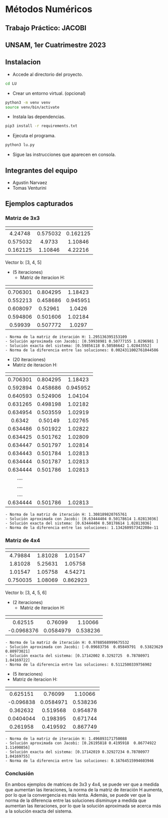 # Métodos Numéricos
## Trabajo Práctico: JACOBI
## UNSAM, 1er Cuatrimestre 2023

## Instalacion
- Accede al directorio del proyecto.

```bash
cd LU
```

- Crear un entorno virtual. (opcional)

```bash
python3 -m venv venv
source venv/bin/activate
```

- Instala las dependencias.

```bash
pip3 install -r requirements.txt
```

- Ejecuta el programa.

```bash
python3 lu.py
```

- Sigue las instrucciones que aparecen en consola.

## Integrantes del equipo
- Agustin Narvaez
- Tomas Venturini

## Ejemplos capturados
### Matriz de 3x3
| <!-- -->   | <!-- -->   | <!-- -->  |
|:----------:|:----------:|:---------:|
|4.24748|0.575032|0.162125|
|0.575032|4.9733|1.10846|
|0.162125|1.10846|4.22216|

Vector b: [3, 4, 5]
 - (5 iteraciones)
   - Matriz de iteracion H:

| <!-- -->   | <!-- -->   | <!-- -->  |
|:----------:|:----------:|:---------:|
|0.706301 | 0.804295 | 1.18423 |
|0.552213 | 0.458686 | 0.945951|
|0.608097 | 0.52961  | 1.0426  |
|0.594806 | 0.501606 | 1.02184 |
|0.59939  | 0.507772 | 1.0297  |

    - Norma de la matriz de iteración H: 1.295136395153109
    - Solución aproximada con Jacobi: [0.59938981 0.50777155 1.0296981 ]
    - Solución exacta del sistema: [0.59856118 0.50586642 1.02843552]
    - Norma de la diferencia entre las soluciones: 0.0024311002761044586

 - (20 iteraciones)
- Matriz de iteracion H:

| <!-- -->   | <!-- -->   | <!-- -->  |
|:----------:|:----------:|:---------:|
|0.706301 | 0.804295 | 1.18423 |
|0.592894 | 0.458686 | 0.945952|
|0.640593 | 0.524906 | 1.04104 |
|0.631265 | 0.498198 | 1.02182 |
|0.634954 | 0.503559 | 1.02919 |
|0.6342   | 0.50149  | 1.02765 |
|0.634486 | 0.501922 | 1.02822 |
|0.634425 | 0.501762 | 1.02809 |
|0.634447 | 0.501797 | 1.02814 |
|0.634443 | 0.501784 | 1.02813 |
|0.634444 | 0.501787 | 1.02813 |
|0.634444 | 0.501786 | 1.02813 |
|....|
|....|
|....|
|0.634444 | 0.501786 | 1.02813 |

    - Norma de la matriz de iteración H: 1.308189820765761
    - Solución aproximada con Jacobi: [0.63444404 0.50178614 1.02813036]
    - Solución exacta del sistema: [0.63444404 0.50178614 1.02813036]
    - Norma de la diferencia entre las soluciones: 1.134260957342208e-11


### Matriz de 4x4
| <!-- -->   | <!-- -->   | <!-- -->  |
|:----------:|:----------:|:---------:|
|4.79884  | 1.81028 | 1.01547  | 0.750035|
|1.81028  | 5.25631 | 1.05758  | 1.08069 |
|1.01547  | 1.05758 | 4.54271  | 0.862923|
|0.750035 | 1.08069 | 0.862923 | 4.6422  |

Vector b: [3, 4, 5, 6]

 - (2 iteraciones)
   - Matriz de iteracion H:

| <!-- -->   | <!-- -->   | <!-- -->  |
|:----------:|:----------:|:---------:|
|0.62515    | 0.76099   | 1.10066  | 1.29249|
|-0.0968376 | 0.0584979 | 0.538236 | 0.80973|

    - Norma de la matriz de iteración H: 0.9788568999675532
    - Solución aproximada con Jacobi: [-0.09683756  0.05849791  0.53823629  0.80973021]
    - Solución exacta del sistema: [0.17142002 0.3292725  0.78780971 1.04169722]
    - Norma de la diferencia entre las soluciones: 0.5112500339756902

 - (5 iteraciones)
- Matriz de iteracion H:

| <!-- -->   | <!-- -->   | <!-- -->  |
|:----------:|:----------:|:---------:|
|0.625151   | 0.76099   | 1.10066  | 1.29249 |
|-0.096838  | 0.0584971 | 0.538236 | 0.809731|
|0.362632   | 0.519568  | 0.954878 | 1.19447 |
|0.0404044  | 0.198395  | 0.671744 | 0.935448|
|0.261958   | 0.419592  | 0.867749 | 1.11491|

    - Norma de la matriz de iteración H: 1.496893171750088
    - Solución aproximada con Jacobi: [0.26195818 0.4195918  0.86774922 1.11490856]
    - Solución exacta del sistema: [0.17142019 0.32927234 0.78780977 1.04169755]
    - Norma de la diferencia entre las soluciones: 0.16764515994603946

### Conclusión
En ambos ejemplos de matrices de 3x3 y 4x4, se puede ver que a medida que aumentan las iteraciones, la norma de la matriz de iteración H aumenta, por lo que la convergencia es más lenta. Además, se puede ver que la norma de la diferencia entre las soluciones disminuye a medida que aumentan las iteraciones, por lo que la solución aproximada se acerca más a la solución exacta del sistema.
